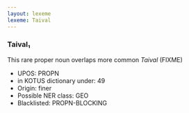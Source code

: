 ```yaml
---
layout: lexeme
lexeme: Taival
---
```


###  Taival₁

This rare proper noun overlaps more common *Taival* (FIXME)
* UPOS:  PROPN
* in KOTUS dictionary under:  49
* Origin:  finer
* Possible NER class:  GEO
* Blacklisted:  PROPN-BLOCKING

